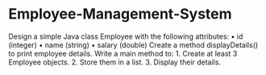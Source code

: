 # Employee-Management-System
Design a simple Java class Employee with the following attributes:  • id (integer)  • name (string)  • salary (double)  Create a method displayDetails() to print employee details.  Write a main method to:  1. Create at least 3 Employee objects.  2. Store them in a list.  3. Display their details.
